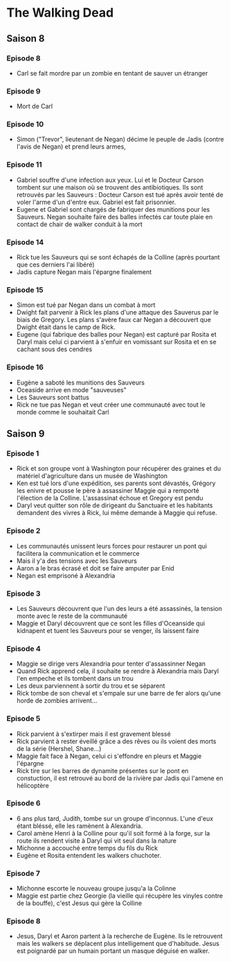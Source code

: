 # The Walking Dead

## Saison 8

### Episode 8

- Carl se fait mordre par un zombie en tentant de sauver un étranger

### Episode 9

- Mort de Carl

### Episode 10

- Simon ("Trevor", lieutenant de Negan) décime le peuple de Jadis (contre l'avis de Negan) et prend leurs armes,

### Episode 11

- Gabriel souffre d'une infection aux yeux. Lui et le Docteur Carson tombent sur une maison où se trouvent des antibiotiques. Ils sont retrouvés par les Sauveurs : Docteur Carson est tué après avoir tenté de voler l'arme d'un d'entre eux. Gabriel est fait prisonnier.
- Eugene et Gabriel sont chargés de fabriquer des munitions pour les Sauveurs. Negan souhaite faire des balles infectés car toute plaie en contact de chair de walker conduit à la mort

### Episode 14

- Rick tue les Sauveurs qui se sont échapés de la Colline (après pourtant que ces derniers l'ai libéré)
- Jadis capture Negan mais l'épargne finalement

### Episode 15

- Simon est tué par Negan dans un combat à mort
- Dwight fait parvenir à Rick les plans d'une attaque des Sauverus par le biais de Gregory. Les plans s'avère faux car Negan a découvert que Dwight était dans le camp de Rick.
- Eugene (qui fabrique des balles pour Negan) est capturé par Rosita et Daryl mais celui ci parvient à s'enfuir en vomissant sur Rosita et en se cachant sous des cendres

### Episode 16

- Eugène a saboté les munitions des Sauveurs
- Oceaside arrive en mode "sauveuses"
- Les Sauveurs sont battus
- Rick ne tue pas Negan et veut créer une communauté avec tout le monde comme le souhaitait Carl

## Saison 9

### Episode 1

- Rick et son groupe vont à Washington pour récupérer des graines et du matériel d'agriculture dans un musée de Washington
- Ken est tué lors d'une expédition, ses parents sont dévastés, Grégory les enivre et pousse le père à assassiner Maggie qui a remporté l'élection de la Colline. L'assassinat échoue et Gregory est pendu
- Daryl veut quitter son rôle de dirigeant du Sanctuaire et les habitants demandent des vivres à Rick, lui même demande à Maggie qui refuse.

### Episode 2

- Les communautés unissent leurs forces pour restaurer un pont qui facilitera la communication et le commerce
- Mais il y'a des tensions avec les Sauveurs
- Aaron a le bras écrasé et doit se faire amputer par Enid
- Negan est emprisoné à Alexandria

### Episode 3

- Les Sauveurs découvrent que l'un des leurs a été assassinés, la tension monte avec le reste de la communauté
- Maggie et Daryl découvrent que ce sont les filles d'Oceanside qui kidnapent et tuent les Sauveurs pour se venger, ils laissent faire


### Episode 4

- Maggie se dirige vers Alexandria pour tenter d'assassinner Negan
- Quand Rick apprend cela, il souhaite se rendre à Alexandria mais Daryl l'en empeche et ils tombent dans un trou
- Les deux parviennent à sortir du trou et se séparent
- Rick tombe de son cheval et s'empale sur une barre de fer alors qu'une horde de zombies arrivent...

### Episode 5

- Rick parvient à s'extirper mais il est gravement blessé
- Rick parvient à rester éveillé grâce a des rêves ou ils voient des morts de la série (Hershel, Shane...)
- Maggie fait face à Negan, celui ci s'effondre en pleurs et Maggie l'épargne
- Rick tire sur les barres de dynamite présentes sur le pont en constuction, il est retrouvé au bord de la rivière par Jadis qui l'amene en hélicoptère

### Episode 6

- 6 ans plus tard, Judith, tombe sur un groupe d'inconnus. L'une d'eux étant bléssé, elle les ramènent à Alexandria.
- Carol amène Henri à la Colline pour qu'il soit formé à la forge, sur la route ils rendent visite à Daryl qui vit seul dans la nature
- Michonne a accouché entre temps du fils du Rick
- Eugène et Rosita entendent les walkers chuchoter.

### Episode 7

- Michonne escorte le nouveau groupe jusqu'a la Colinne
- Maggie est partie chez Georgie (la vieille qui récupère les vinyles contre de la bouffe), c'est Jesus qui gère la Colline

### Episode 8

- Jesus, Daryl et Aaron partent à la recherche de Eugène. Ils le retrouvent mais les walkers se déplacent plus intelligement que d'habitude. Jesus est poignardé par un humain portant un masque déguisé en walker.